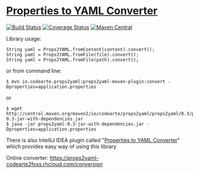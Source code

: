 [Properties to YAML Converter](https://props2yaml-codearte2foss.rhcloud.com/conversion) 
===
[![Build Status](https://travis-ci.org/Codearte/props2yaml.svg)](https://travis-ci.org/Codearte/props2yaml) [![Coverage Status](https://coveralls.io/repos/Codearte/props2yaml/badge.svg?branch=master&service=github)](https://coveralls.io/github/Codearte/props2yaml?branch=master) [![Maven Central](https://maven-badges.herokuapp.com/maven-central/io.codearte.props2yaml/props2yaml/badge.svg)](https://maven-badges.herokuapp.com/maven-central/io.codearte.props2yaml/props2yaml)

Library usage:

    String yaml = Props2YAML.fromContent(content).convert();
    String yaml = Props2YAML.fromFile(file).convert();
    String yaml = Props2YAML.fromFile(path).convert();

or from command line:

    $ mvn io.codearte.props2yaml:props2yaml-maven-plugin:convert -Dproperties=application.properties

or

    $ wget http://central.maven.org/maven2/io/codearte/props2yaml/props2yaml/0.3/props2yaml-0.3-jar-with-dependencies.jar
    $ java -jar props2yaml-0.3-jar-with-dependencies.jar -Dproperties=application.properties

There is also IntelliJ IDEA plugin called "[Properties to YAML Converter](https://plugins.jetbrains.com/plugin/8000)" which provides easy way of using this library

Online converter: https://props2yaml-codearte2foss.rhcloud.com/conversion
